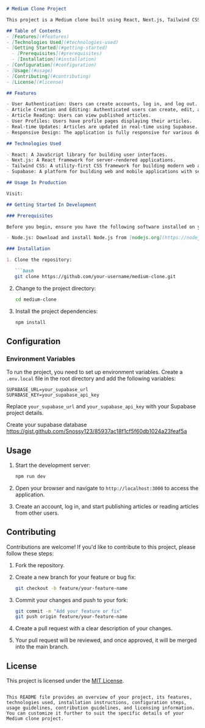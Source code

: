 ```markdown
# Medium Clone Project

This project is a Medium clone built using React, Next.js, Tailwind CSS, and Supabase. It aims to replicate some of the core features of the Medium platform, allowing users to read and publish articles.

## Table of Contents
- [Features](#features)
- [Technologies Used](#technologies-used)
- [Getting Started](#getting-started)
  - [Prerequisites](#prerequisites)
  - [Installation](#installation)
- [Configuration](#configuration)
- [Usage](#usage)
- [Contributing](#contributing)
- [License](#license)

## Features

- User Authentication: Users can create accounts, log in, and log out.
- Article Creation and Editing: Authenticated users can create, edit, and delete articles.
- Article Reading: Users can view published articles.
- User Profiles: Users have profile pages displaying their articles.
- Real-time Updates: Articles are updated in real-time using Supabase.
- Responsive Design: The application is fully responsive for various devices.

## Technologies Used

- React: A JavaScript library for building user interfaces.
- Next.js: A React framework for server-rendered applications.
- Tailwind CSS: A utility-first CSS framework for building modern web applications.
- Supabase: A platform for building web and mobile applications with serverless PostgreSQL.

## Usage In Production

Visit:

## Getting Started In Development

### Prerequisites

Before you begin, ensure you have the following software installed on your machine:

- Node.js: Download and install Node.js from [nodejs.org](https://nodejs.org/).

### Installation

1. Clone the repository:

   ```bash
   git clone https://github.com/your-username/medium-clone.git
   ```

2. Change to the project directory:

   ```bash
   cd medium-clone
   ```

3. Install the project dependencies:

   ```bash
   npm install
   ```

## Configuration

### Environment Variables

To run the project, you need to set up environment variables. Create a `.env.local` file in the root directory and add the following variables:

```
SUPABASE_URL=your_supabase_url
SUPABASE_KEY=your_supabase_api_key
```

Replace `your_supabase_url` and `your_supabase_api_key` with your Supabase project details.

Create your supabase database https://gist.github.com/Snossy123/85937ac18f1cf5f60db1024a23feaf5a 

## Usage

1. Start the development server:

   ```bash
   npm run dev
   ```

2. Open your browser and navigate to `http://localhost:3000` to access the application.

3. Create an account, log in, and start publishing articles or reading articles from other users.

## Contributing

Contributions are welcome! If you'd like to contribute to this project, please follow these steps:

1. Fork the repository.

2. Create a new branch for your feature or bug fix:

   ```bash
   git checkout -b feature/your-feature-name
   ```

3. Commit your changes and push to your fork:

   ```bash
   git commit -m "Add your feature or fix"
   git push origin feature/your-feature-name
   ```

4. Create a pull request with a clear description of your changes.

5. Your pull request will be reviewed, and once approved, it will be merged into the main branch.

## License

This project is licensed under the [MIT License](LICENSE).
```

This README file provides an overview of your project, its features, technologies used, installation instructions, configuration steps, usage guidelines, contribution guidelines, and licensing information. You can customize it further to suit the specific details of your Medium clone project.
